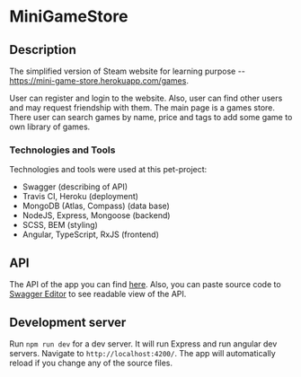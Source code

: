 # MiniGameStore

## Description

The simplified version of Steam website for learning purpose -- https://mini-game-store.herokuapp.com/games.

User can register and login to the website. Also, user can find other users and may request friendship with them. The main page is a games store. There user can search games by name, price and tags to add some game to own library of games.

### Technologies and Tools

Technologies and tools were used at this pet-project:

- Swagger (describing of API)
- Travis CI, Heroku (deployment)
- MongoDB (Atlas, Compass) (data base)
- NodeJS, Express, Mongoose (backend)
- SCSS, BEM (styling)
- Angular, TypeScript, RxJS (frontend)

## API

The API of the app you can find [here](server/openapi.yaml). Also, you can paste source code to [Swagger Editor](https://editor.swagger.io/) to see readable view of the API.

## Development server

Run `npm run dev` for a dev server. It will run Express and run angular dev servers. Navigate to `http://localhost:4200/`. The app will automatically reload if you change any of the source files.
